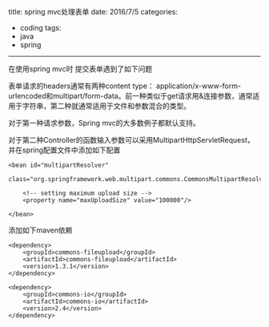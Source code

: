title: spring mvc处理表单
date: 2016/7/5
categories:
- coding
tags:
- java
- spring
---
在使用spring mvc时 提交表单遇到了如下问题

表单请求的headers通常有两种content type： application/x-www-form-urlencoded和multipart/form-data。前一种类似于get请求用&连接参数，通常适用于字符串，第二种就通常适用于文件和参数混合的类型。

对于第一种请求参数，Spring mvc的大多数例子都默认支持。

对于第二种Controller的函数输入参数可以采用MultipartHttpServletRequest，并在spring配置文件中添加如下配置

```
<bean id="multipartResolver"
      class="org.springframework.web.multipart.commons.CommonsMultipartResolver">

    <!-- setting maximum upload size -->
    <property name="maxUploadSize" value="100000"/>

</bean>
```

添加如下maven依赖

```
<dependency>
    <groupId>commons-fileupload</groupId>
    <artifactId>commons-fileupload</artifactId>
    <version>1.3.1</version>
</dependency>

<dependency>
    <groupId>commons-io</groupId>
    <artifactId>commons-io</artifactId>
    <version>2.4</version>
</dependency>
```